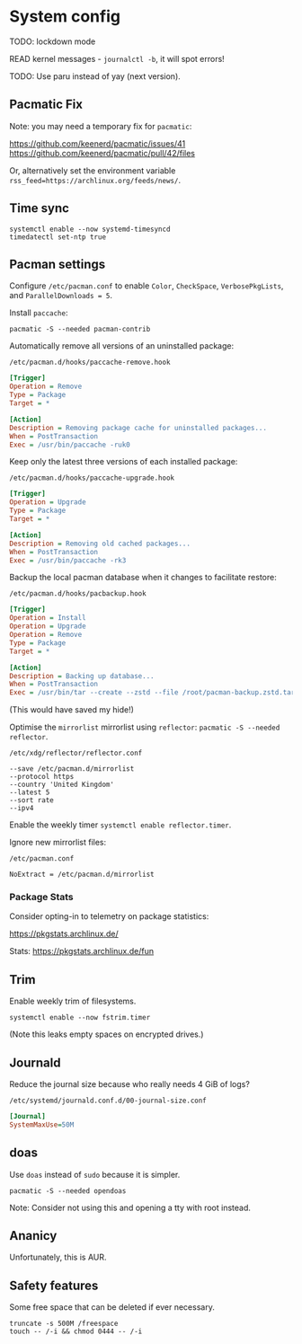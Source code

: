 # System config

TODO: lockdown mode

READ kernel messages - `journalctl -b`, it will spot errors!

TODO: Use paru instead of yay (next version).

## Pacmatic Fix

Note: you may need a temporary fix for `pacmatic`:

<https://github.com/keenerd/pacmatic/issues/41>
<https://github.com/keenerd/pacmatic/pull/42/files>

Or, alternatively set the environment variable `rss_feed=https://archlinux.org/feeds/news/`.

## Time sync

```
systemctl enable --now systemd-timesyncd
timedatectl set-ntp true
```

## Pacman settings

Configure `/etc/pacman.conf` to enable `Color`, `CheckSpace`, `VerbosePkgLists`, and `ParallelDownloads = 5`.

Install `paccache`:

```
pacmatic -S --needed pacman-contrib
```

Automatically remove all versions of an uninstalled package:

`/etc/pacman.d/hooks/paccache-remove.hook`

```ini
[Trigger]
Operation = Remove
Type = Package
Target = *

[Action]
Description = Removing package cache for uninstalled packages...
When = PostTransaction
Exec = /usr/bin/paccache -ruk0
```

Keep only the latest three versions of each installed package:

`/etc/pacman.d/hooks/paccache-upgrade.hook`


```ini
[Trigger]
Operation = Upgrade
Type = Package
Target = *

[Action]
Description = Removing old cached packages...
When = PostTransaction
Exec = /usr/bin/paccache -rk3
```

Backup the local pacman database when it changes to facilitate restore:

`/etc/pacman.d/hooks/pacbackup.hook`

```ini
[Trigger]
Operation = Install
Operation = Upgrade
Operation = Remove
Type = Package
Target = *

[Action]
Description = Backing up database...
When = PostTransaction
Exec = /usr/bin/tar --create --zstd --file /root/pacman-backup.zstd.tar --directory / var/lib/pacman/local
```

(This would have saved my hide!)

Optimise the `mirrorlist` mirrorlist using `reflector`: `pacmatic -S --needed reflector`.

`/etc/xdg/reflector/reflector.conf`

```
--save /etc/pacman.d/mirrorlist
--protocol https
--country 'United Kingdom'
--latest 5
--sort rate
--ipv4
```

Enable the weekly timer `systemctl enable reflector.timer`.

Ignore new mirrorlist files:

`/etc/pacman.conf`

```
NoExtract = /etc/pacman.d/mirrorlist
```

### Package Stats

Consider opting-in to telemetry on package statistics:

<https://pkgstats.archlinux.de/>

Stats: <https://pkgstats.archlinux.de/fun>

## Trim

Enable weekly trim of filesystems.

```terminal
systemctl enable --now fstrim.timer
```

(Note this leaks empty spaces on encrypted drives.)

## Journald

Reduce the journal size because who really needs 4 GiB of logs?

`/etc/systemd/journald.conf.d/00-journal-size.conf`

```ini
[Journal]
SystemMaxUse=50M
```

## doas

Use `doas` instead of `sudo` because it is simpler.

```terminal
pacmatic -S --needed opendoas
```

Note: Consider not using this and opening a tty with root instead.

## Ananicy

Unfortunately, this is AUR.

## Safety features

Some free space that can be deleted if ever necessary.

```
truncate -s 500M /freespace
touch -- /-i && chmod 0444 -- /-i
```
